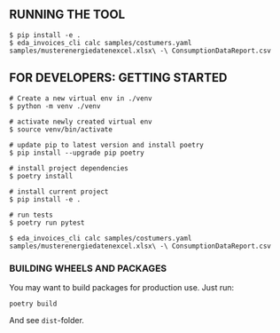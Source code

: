 ## RUNNING THE TOOL

    $ pip install -e .
    $ eda_invoices_cli calc samples/costumers.yaml  samples/musterenergiedatenexcel.xlsx\ -\ ConsumptionDataReport.csv


## FOR DEVELOPERS: GETTING STARTED

    # Create a new virtual env in ./venv
    $ python -m venv ./venv

    # activate newly created virtual env
    $ source venv/bin/activate

    # update pip to latest version and install poetry
    $ pip install --upgrade pip poetry

    # install project dependencies
    $ poetry install

    # install current project
    $ pip install -e .

    # run tests
    $ poetry run pytest

    $ eda_invoices_cli calc samples/costumers.yaml  samples/musterenergiedatenexcel.xlsx\ -\ ConsumptionDataReport.csv


### BUILDING WHEELS AND PACKAGES

You may want to build packages for production use. Just run:

    poetry build

And see `dist`-folder.


